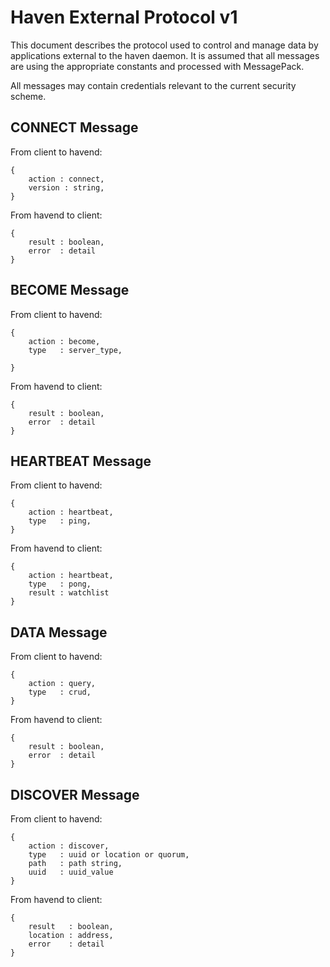 # Haven External Protocol v1

This document describes the protocol used to control and manage data by
applications external to the haven daemon. It is assumed that all messages
are using the appropriate constants and processed with MessagePack.

All messages may contain credentials relevant to the current security scheme.

## CONNECT Message

From client to havend:
````
{
    action : connect,
    version : string,
}
````

From havend to client:
````
{
    result : boolean,
    error  : detail
}
````

## BECOME Message

From client to havend:
````
{
    action : become,
    type   : server_type,

}
````

From havend to client:
````
{
    result : boolean,
    error  : detail
}
````

## HEARTBEAT Message

From client to havend:
````
{
    action : heartbeat,
    type   : ping,
}
````

From havend to client:
````
{
    action : heartbeat,
    type   : pong,
    result : watchlist
}
````

## DATA Message

From client to havend:
````
{
    action : query,
    type   : crud,
}
````

From havend to client:
````
{
    result : boolean,
    error  : detail
}
````

## DISCOVER Message

From client to havend:
````
{
    action : discover,
    type   : uuid or location or quorum,
    path   : path string,
    uuid   : uuid_value
}
````

From havend to client:
````
{
    result   : boolean,
    location : address,
    error    : detail
}
